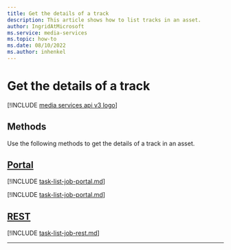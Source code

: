```yaml
---
title: Get the details of a track
description: This article shows how to list tracks in an asset.
author: IngridAtMicrosoft
ms.service: media-services
ms.topic: how-to
ms.date: 08/10/2022
ms.author: inhenkel
---
```


# Get the details of a track

[!INCLUDE [media services api v3 logo](./includes/v3-hr.md)]

<!--[!INCLUDE [term-job.md](./includes/term-job.md)]-->

## Methods

Use the following methods to get the details of a track in an asset.

## [Portal](#tab/portal/)

[!INCLUDE [task-list-job-portal.md](includes/task-list-tracks-portal.md)]

[!INCLUDE [task-list-job-portal.md](includes/task-get-tracks-portal.md)]

## [REST](#tab/rest/)

[!INCLUDE [task-list-job-rest.md](includes/task-get-track-rest.md)]

---
